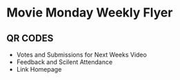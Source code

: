 # Movie Monday Weekly Flyer

## QR CODES
* Votes and Submissions for Next Weeks Video
* Feedback and Scilent Attendance
* Link Homepage
